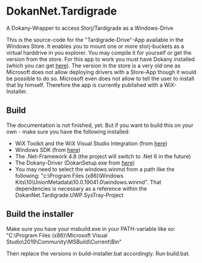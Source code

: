 # DokanNet.Tardigrade
A Dokany-Wrapper to access Storj/Tardigrade as a Windows-Drive

This is the source-code for the "Tardigrade-Drive"-App available in the Windows Store. It enables you to mount one or more storj-buckets as a virtual harddrive in you explorer. You may compile it for yourself or get the version from the store. For this app to work you must have Dokany installed (which you can get [here](https://github.com/dokan-dev/dokany/releases)).
The version in the store is a very old one as Microsoft does not allow deploying drivers with a Store-App though it would be possible to do so. Microsoft even does not allow to tell the user to install that by himself. Therefore the app is currently published with a WiX-Installer.

## Build
The documentation is not finished, yet. But if you want to build this on your own - make sure you have the following installed:

* WiX Toolkit and the WiX Visual Studio Integration (from [here](https://wixtoolset.org/))
* Windows SDK (from [here](https://developer.microsoft.com/de-de/windows/downloads/windows-10-sdk/))
* The .Net-Framework 4.8 (the project will switch to .Net 6 in the future)
* The Dokany-Driver (DokanSetup.exe from [here](https://github.com/dokan-dev/dokany/releases))
* You may need to select the windows.winmd from a path like the following: "c:\Program Files (x86)\Windows Kits\10\UnionMetadata\10.0.19041.0\windows.winmd". That dependencies is necessary as a reference within the DokanNet.Tardigrade.UWP.SysTray-Project

## Build the installer
Make sure you have your msbuild.exe in your PATH-variable like so:
"C:\Program Files (x86)\Microsoft Visual Studio\2019\Community\MSBuild\Current\Bin"

Then replace the versions in build-installer.bat accordingly. Run build.bat.
